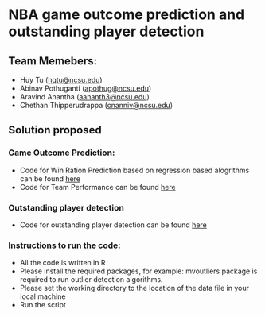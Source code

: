 # NBA game outcome prediction and outstanding player detection

## Team Memebers:
* Huy Tu (hqtu@ncsu.edu)
* Abinav Pothuganti (apothug@ncsu.edu)
* Aravind Anantha (aananth3@ncsu.edu)
* Chethan Thipperudrappa (cnanniv@ncsu.edu)

## Solution proposed
### Game Outcome Prediction:
*  Code for Win Ration Prediction based on regression based alogrithms can be found [here](https://github.ncsu.edu/hqtu/BasketballStats/tree/master/WinRatioPrediction)
*  Code for Team Performance can be found [here](https://github.ncsu.edu/hqtu/BasketballStats/tree/master/PerformanceClassification)

### Outstanding player detection 
* Code for outstanding player detection can be found [here](https://github.ncsu.edu/hqtu/BasketballStats/tree/master/OutlierDetection)

### Instructions to run the code:
* All the code is written in R
* Please install the required packages, for example: mvoutliers package is required to run outlier detection algorithms.
* Please set the working directory to the location of the data file in your local machine
* Run the script


